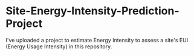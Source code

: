 # Site-Energy-Intensity-Prediction-Project
I've uploaded a project to estimate Energy Intensity to assess a site's EUI (Energy Usage Intensity)  in this repository.
